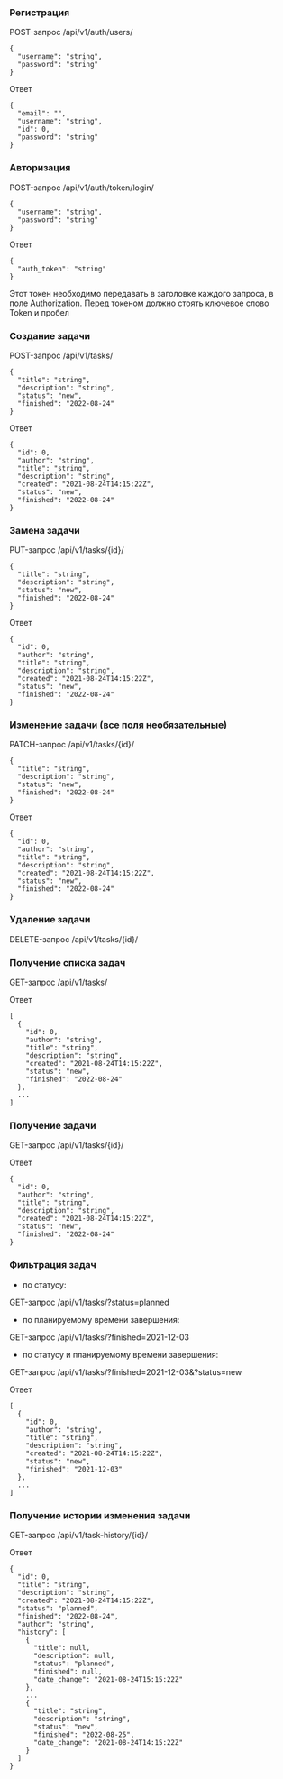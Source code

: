 ### Регистрация
POST-запрос /api/v1/auth/users/
```
{
  "username": "string",
  "password": "string"
}
```
Ответ
```
{
  "email": "",
  "username": "string",
  "id": 0,
  "password": "string"
}
```

### Авторизация
POST-запрос /api/v1/auth/token/login/
```
{
  "username": "string",
  "password": "string"
}
```
Ответ
```
{
  "auth_token": "string"
}
```
Этот токен необходимо передавать в заголовке каждого запроса, в поле 
Authorization. Перед токеном должно стоять ключевое слово Token и пробел

### Создание задачи
POST-запрос /api/v1/tasks/
```
{
  "title": "string",
  "description": "string",
  "status": "new",
  "finished": "2022-08-24"
}
```
Ответ
```
{
  "id": 0,
  "author": "string",
  "title": "string",
  "description": "string",
  "created": "2021-08-24T14:15:22Z",
  "status": "new",
  "finished": "2022-08-24"
}
```

### Замена задачи
PUT-запрос /api/v1/tasks/{id}/
```
{
  "title": "string",
  "description": "string",
  "status": "new",
  "finished": "2022-08-24"
}
```
Ответ
```
{
  "id": 0,
  "author": "string",
  "title": "string",
  "description": "string",
  "created": "2021-08-24T14:15:22Z",
  "status": "new",
  "finished": "2022-08-24"
}
```

### Изменение задачи (все поля необязательные)
PATCH-запрос /api/v1/tasks/{id}/ 
```
{
  "title": "string",
  "description": "string",
  "status": "new",
  "finished": "2022-08-24"
}
```
Ответ
```
{
  "id": 0,
  "author": "string",
  "title": "string",
  "description": "string",
  "created": "2021-08-24T14:15:22Z",
  "status": "new",
  "finished": "2022-08-24"
}
```

### Удаление задачи
DELETE-запрос /api/v1/tasks/{id}/

### Получение списка задач
GET-запрос /api/v1/tasks/ 

Ответ
```
[
  {
    "id": 0,
    "author": "string",
    "title": "string",
    "description": "string",
    "created": "2021-08-24T14:15:22Z",
    "status": "new",
    "finished": "2022-08-24"
  },
  ...
]
```

### Получение задачи
GET-запрос /api/v1/tasks/{id}/

Ответ
```
{
  "id": 0,
  "author": "string",
  "title": "string",
  "description": "string",
  "created": "2021-08-24T14:15:22Z",
  "status": "new",
  "finished": "2022-08-24"
}
```

### Фильтрация задач 
- по статусу:

GET-запрос /api/v1/tasks/?status=planned

- по планируемому времени завершения:

GET-запрос /api/v1/tasks/?finished=2021-12-03


- по статусу и планируемому времени завершения:

GET-запрос /api/v1/tasks/?finished=2021-12-03&?status=new

Ответ
```
[
  {
    "id": 0,
    "author": "string",
    "title": "string",
    "description": "string",
    "created": "2021-08-24T14:15:22Z",
    "status": "new",
    "finished": "2021-12-03"
  },
  ...
]
```

### Получение истории изменения задачи
GET-запрос /api/v1/task-history/{id}/

Ответ
```
{
  "id": 0,
  "title": "string",
  "description": "string",
  "created": "2021-08-24T14:15:22Z",
  "status": "planned",
  "finished": "2022-08-24",
  "author": "string",
  "history": [
    {
      "title": null,
      "description": null,
      "status": "planned",
      "finished": null,
      "date_change": "2021-08-24T15:15:22Z"
    },
    ...
    {
      "title": "string",
      "description": "string",
      "status": "new",
      "finished": "2022-08-25",
      "date_change": "2021-08-24T14:15:22Z"
    }
  ]
}
```